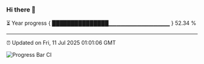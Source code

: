 ### Hi there 👋

⏳ Year progress { ███████████████▁▁▁▁▁▁▁▁▁▁▁▁▁▁▁ } 52.34 %

---

⏰ Updated on Fri, 11 Jul 2025 01:01:06 GMT

![Progress Bar CI](https://github.com/Shyam-Makwana/GitHub-Actions-Demo/workflows/Progress%20Bar%20CI/badge.svg)
